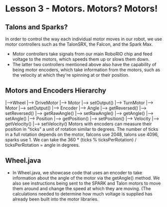 # Lesson 3 - Motors. Motors? Motors!

## Talons and Sparks? 

In order to control the way each individual motor moves in our robot, we use motor controllers such as the TalonSRX, the Falcon, and the Spark Max.
- Motor controllers take signals from our main RoboRIO chip and feed voltage to the motors, which speeds them up or slows them down. 
- The latter two controllers mentioned above also have the capability of being motor encoders, which take information from the motors, such as the velocity at which they're spinning at or their position. 

## Motors and Encoders Hierarchy
|—>Wheel
    |—> DriveMotor
        |—> Motor 
            |—> setOutput()
    |—> TurnMotor
        |—> Motor 
            |—> setOutput()
        |—> Encoder
            |—> Angle
                |—> getReversed()
                |—> setReversed()
                |—> getRawAngle()
                |—> setRawAngle()
                |—> getAngle()
                |—> setAngle()
            |—> Position
                |—> getPosition()
                |—> setPosition()
            |—> Velocity
                |—> getVelocity()
                |—> setVelocity()
Motors with encoders can measure their position in "ticks" a unit of rotation similar to degrees. The number of ticks in a full rotation depends on the motor, falcons use 2048, talons use 4096, sparks use 1. We can take the 360 * (ticks % ticksPerRotation) / ticksPerRotation = angle in degrees.


## Wheel.java
- In Wheel.java, we showcase code that uses an encoder to take information about the angle of the motor via the getAngle() method. We also see instructions being sent to the SPARK and Talon motors to move them around and change the speed at which they are moving. (The calculations needed to determine how much voltage is supplied has already been built into the motor libraries.


